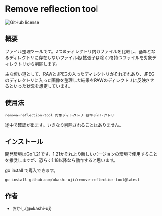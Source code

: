 # Remove reflection tool
![GitHub license](https://img.shields.io/badge/license-MIT-blue.svg)

## 概要

ファイル整理ツールです。2つのディレクトリ内のファイルを比較し、基準となるディレクトリに存在しないファイル名(拡張子は除く)を持つファイルを対象ディレクトリから削除します。

主な使い道として、RAWとJPEGの入ったディレクトリがそれぞれあり、JPEGのディレクトリに入った画像を整理した結果をRAWのディレクトリに反映させるといった状況を想定しています。


## 使用法

```
remove-reflection-tool 対象ディレクトリ 基準ディレクトリ
```

途中で確認が出ます。いきなり削除されることはありません。


## インストール

開発環境はGo 1.21です。1.21かそれより新しいバージョンの環境で使用することを推奨しますが、恐らく1.18以降なら動作すると思います。

go install で導入できます。

```
go install github.com/okashi-uji/remove-reflection-tool@latest
```

## 作者

- おかし(@okashi-uji)
